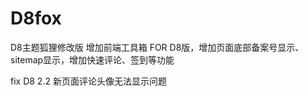 D8fox
=====

D8主题狐狸修改版
增加前端工具箱 FOR D8版，增加页面底部备案号显示、sitemap显示，增加快速评论、签到等功能

fix D8 2.2 新页面评论头像无法显示问题
